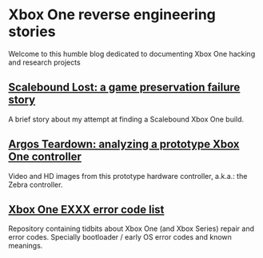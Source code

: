 # Xbox One reverse engineering stories
Welcome to this humble blog dedicated to documenting Xbox One hacking and research projects

## [Scalebound Lost: a game preservation failure story](scalebound-lost/scalebound_lost.md)
A brief story about my attempt at finding a Scalebound Xbox One build.

## [Argos Teardown: analyzing a prototype Xbox One controller](argos-teardown/argos-teardown.md)
Video and HD images from this prototype hardware controller, a.k.a.: the Zebra controller.

## [Xbox One EXXX error code list](https://github.com/TorusHyperV/XboxOne-EXXX-err-Codes)
Repository containing tidbits about Xbox One (and Xbox Series) repair and error codes. Specially bootloader / early OS error codes and known meanings.
